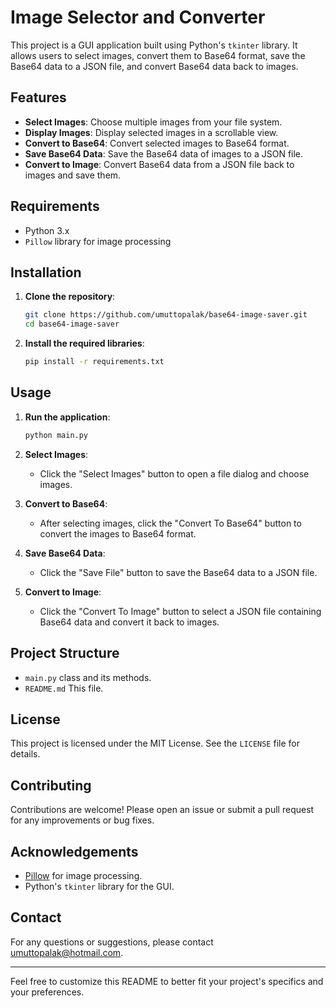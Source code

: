 # Image Selector and Converter

This project is a GUI application built using Python's `tkinter` library. It allows users to select images, convert them to Base64 format, save the Base64 data to a JSON file, and convert Base64 data back to images.

## Features

- **Select Images**: Choose multiple images from your file system.
- **Display Images**: Display selected images in a scrollable view.
- **Convert to Base64**: Convert selected images to Base64 format.
- **Save Base64 Data**: Save the Base64 data of images to a JSON file.
- **Convert to Image**: Convert Base64 data from a JSON file back to images and save them.

## Requirements

- Python 3.x
- `Pillow` library for image processing

## Installation

1. **Clone the repository**:
    ```sh
    git clone https://github.com/umuttopalak/base64-image-saver.git
    cd base64-image-saver
    ```

2. **Install the required libraries**:
    ```sh
    pip install -r requirements.txt
    ```

## Usage

1. **Run the application**:
    ```sh
    python main.py
    ```

2. **Select Images**:
    - Click the "Select Images" button to open a file dialog and choose images.

3. **Convert to Base64**:
    - After selecting images, click the "Convert To Base64" button to convert the images to Base64 format.

4. **Save Base64 Data**:
    - Click the "Save File" button to save the Base64 data to a JSON file.

5. **Convert to Image**:
    - Click the "Convert To Image" button to select a JSON file containing Base64 data and convert it back to images.

## Project Structure

- `main.py` class and its methods.
- `README.md` This file.

## License

This project is licensed under the MIT License. See the `LICENSE` file for details.

## Contributing

Contributions are welcome! Please open an issue or submit a pull request for any improvements or bug fixes.

## Acknowledgements

- [Pillow](https://python-pillow.org/) for image processing.
- Python's `tkinter` library for the GUI.

## Contact

For any questions or suggestions, please contact [umuttopalak@hotmail.com](mailto:umuttopalak@hotmail.com).

---

Feel free to customize this README to better fit your project's specifics and your preferences.
